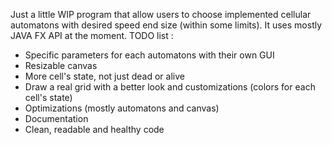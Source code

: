 Just a little WIP program that allow users to choose implemented cellular automatons with desired speed end size (within some limits).
It uses mostly JAVA FX API at the moment.
TODO list :
 - Specific parameters for each automatons with their own GUI
 - Resizable canvas
 - More cell's state, not just dead or alive
 - Draw a real grid with a better look and customizations (colors for each cell's state)
 - Optimizations (mostly automatons and canvas)
 - Documentation
 - Clean, readable and healthy code